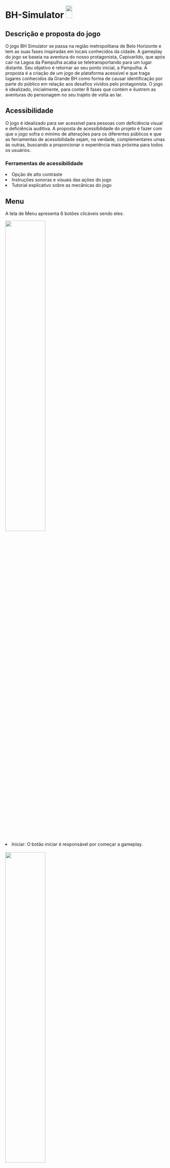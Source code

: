 # BH-Simulator <img src="https://user-images.githubusercontent.com/91757699/179145055-2acf6d94-1505-46b7-9ea8-0d85960b8c3c.png" height="40" width="20"/>

<h2>Descrição e proposta do jogo</h2>
O jogo BH Simulator se passa na região metropolitana de Belo Horizonte e tem as suas fases inspiradas em locais conhecidos da cidade. A gameplay do jogo se baseia na aventura do nosso protagonista, Capivarildo, que após cair na Lagoa da Pampulha acaba se teletransportando para um lugar distante. Seu objetivo é retornar ao seu ponto inicial, a Pampulha.
A proposta é a criação de um jogo de plataforma acessível e que traga lugares conhecidos da Grande BH como forma de causar identificação por parte do público em relação aos desafios vividos pelo protagonista. O jogo é idealizado, inicialmente, para conter 8 fases que contém e ilustrem as aventuras do personagem no seu trajeto de volta ao lar.

<h2>Acessibilidade</h2> 
O jogo é idealizado para ser acessível para pessoas com deficiência visual e deficiência auditiva. A proposta de acessibilidade do projeto é fazer com que o jogo sofra o mínimo de alterações para os diferentes públicos e que as ferramentas de acessibilidade sejam, na verdade, complementares umas às outras, buscando a proporcionar o experiência mais próxima para todos os usuários.

<h3>Ferramentas de acessibilidade</h3>
<li>Opção de alto contraste</li>
<li>Instruções sonoras e visuais das ações do jogo</li>
<li>Tutorial explicativo sobre as mecânicas do jogo</li>

<h2>Menu</h2> 

A tela de Menu apresenta 6 botões clicáveis sendo eles:<br>

<img src="https://user-images.githubusercontent.com/87147025/172286785-ff84cd25-38d3-44c0-a7f1-e599001fe95d.png" height="50%" width="50%" />

<li>Iniciar: O botão iniciar é responsável por começar a gameplay.</li><br>

<img src="https://user-images.githubusercontent.com/87147025/172287596-8d3a4c26-22f3-4e45-9c42-16f396e02c7a.png" height="50%" width="50%" />

<li>Tutorial: O tutorial apresenta instruções básicas para ajudar na jogabilidade e terá uma demonstração em vídeo de como as fases funcionam.</li><br>

<img src="https://user-images.githubusercontent.com/87147025/172287899-06b244fa-ba7c-444f-8698-91b0b0f8474a.png" height="50%" width="50%" />

<li>Créditos: Apresenta os créditos - nós desenvolvedores :)</li><br>

<img src="https://user-images.githubusercontent.com/87147025/172288284-ef1f9f3f-52c1-418f-8169-b9fbc9506094.png" height="50%" width="50%" />

<li>Sair: Responsável por encerrar a aplicação do jogo.</li><br>

<img src="https://user-images.githubusercontent.com/87147025/172288426-1adc940f-401d-483a-855c-a2905825a843.png" height="50%" width="50%" />

<li>Volume: Regula a funcionalidade da saída do som (com volume ou sem volume).
        Os sons auxiliam para que pessoas com deficiências na visão consigam identificar melhor os objetos, cenas e ações.
        Porém, a falta de som não atrapalha na percepção do jogo, tornando acessível para surdos também.</li>

<li>Contraste:  Traz ao jogo a funcionalidade de alto contraste.
            O alto contraste proporciona que pessoas com baixa visão também possam jogar o jogo, com uma boa experiência.</li>

Os botões ficam de cores diferentes quando pressionados, facilitando na diferenciação de cada um.

 <h1>Fases</h1>
O jogo, como dito anteriormente, foi idealizado em 8 pequenas fases que narram a trajetória de Capivarildo de volta ao seu lar. Cada fase se passa em um diferente cenário.<br>
<br>
As fases são organizadas nas seguintes categorias:
<br>
<li>Ambientação inicial</li>
Acontecimentos que precedem a fase
<li>Objetivo</li>
Propósito da fase
<li>Vilão/Coleta</li>
ESpecificação do antagonista da fase ou da coleta de itens
<li>Quantidade de vidas</li>
Vidas disponíveis na fase
<li>Obstáculos/Itens</li>
Especificação dos obstáculos ou itens a serem coletados
<li>Cenário</li>
Ambiente da fase
<li>Conclusão</li>
Acontecimentos que procedem a fase

<h2>Fase 1 - Estação Cidade Industrial</h2>
<li>Ambientação inicial</li>
O personagem, após ser teletransportado, é abordado por um assaltante.
<li>Objetivo</li>
Após ser abordado, o objetivo do nosso personagem, nessa fase inicial, é desviar das facas atiradas pelo vilão. Para progredir no jogo, ele deve desviar de, no mínimo, 17 facas das 20 arremessadas.
<li>Vilão/Coleta</li>
Ladrão da estação
<li>Quantidade de vidas</li>
4 vidas
<li>Obstáculos/Itens</li>
20 facas
<li>Cenário</li>
Estação Cidade Industrial
<li>Conclusão</li>
Ao vencer o vilão, nosso personagem se dirige para a próxima fase: em busca de comida. Caso não consiga desviar das 17 facas e perca, a fase é reiniciada.
<br>
Esquematização da fase no item "Mecânica"
<br>


<h2>Fase 2 - "Lanchonete Contagense"</h2>
<li>Ambientação inicial</li>
Quando consegue escapar das facas do ladrão, o personagem caminha até a lanchonete mais próxima na cidade de Contagem para poder se alimentar.
<li>Objetivo</li>
O personagem deve coletar no mínimo 13 paẽs de queijo dos 15 que estiverem caindo para finalizar a fase.
<li>Vilão/Coleta</li>
O personagem deve coletar 13 paẽs de queijo
<li>Quantidade de vidas</li>
3 vidas
<li>Obstáculos/Itens</li>
15 pães de queijo
<li>Cenário</li>
Lanchonete Contagense
<li>Conclusão</li>
Depos de se alimentar, Capivarildo pede ajuda a um morador da cidade para voltar até a Pampulha. Caso não consiga recolher a quantidade mínima, a fase é reiniciada.
<br><br>
Esquematização da fase:
<br>
<img width="250" alt="image" src="https://user-images.githubusercontent.com/102993778/179449718-da54446a-c7dc-4ce0-8db2-da4dbed7ad1b.png">
<br>

<h2>Fase 3 - Estação Eldorado</h2>
<li>Ambientação inicial</li>
Capivarildo caminha até a estação eldorado para assim pegar o ônibus que o levará de volta para casa: o move 518R. 
<li>Objetivo</li>
É necessária a realização da coleta de de 60 cartões ótimos dentre os que estarão espalhados no cenário.
<li>Vilão/Coleta</li>
O vilão será o ônibus que está vindo em sua direção e a coleta será dos cartões para o embarque.
<li>Quantidade de vidas</li>
1 vida
<li>Obstáculos/Itens</li>
O obstáculo da fase é o 518R correndo atrás do personagem enquanto ele recolhe os cartões.
<li>Cenário</li>
Estação Eldorado
<li>Conclusão</li>
Caso consiga juntar pelo menos 60 cartões, Capivarildo entrará no ônibus e seguirá viagem. Se não conseguir, o ônibus atropela o personagem e a fase é reiniciada.
<br><br>
Esquematização da fase:
<br>
<img width="238" alt="image" src="https://user-images.githubusercontent.com/102993778/179449736-de97714e-007b-4cf5-87a7-1435a41b9464.png">
<br>
<h2>Fase 4 - Bairro da Lagoinha</h2>
Em desenvolvimento

<h2>Fase 5 - Oiapoque</h2>
Em desenvolvimento

<h2>Fase 6 - Parque Municipal</h2>
Em desenvolvimento

<h2>Fase 7 - Ratanabá</h2>
Em desenvolvimento

<h2>Fase 8 - Pirâmides de Ratanabá</h2>
Em desenvolvimento

<h2>Desenvolvedores </h2>
Guilherme Diniz Lan, Hannah Luiza Lemos de Souza, Leticia Rosa Santos Fernandes Faria e Lorrayne Paula Dias Soares
